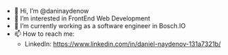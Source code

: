 - 👋 Hi, I’m @daninaydenow
- 👀 I’m interested in FrontEnd Web Development
- 🌱 I’m currently working as a software engineer in Bosch.IO
- 📫 How to reach me:
  - LinkedIn: https://www.linkedin.com/in/daniel-naydenov-131a7321b/

<!---
daninaydenow/daninaydenow is a ✨ special ✨ repository because its `README.md` (this file) appears on your GitHub profile.
You can click the Preview link to take a look at your changes.
--->
